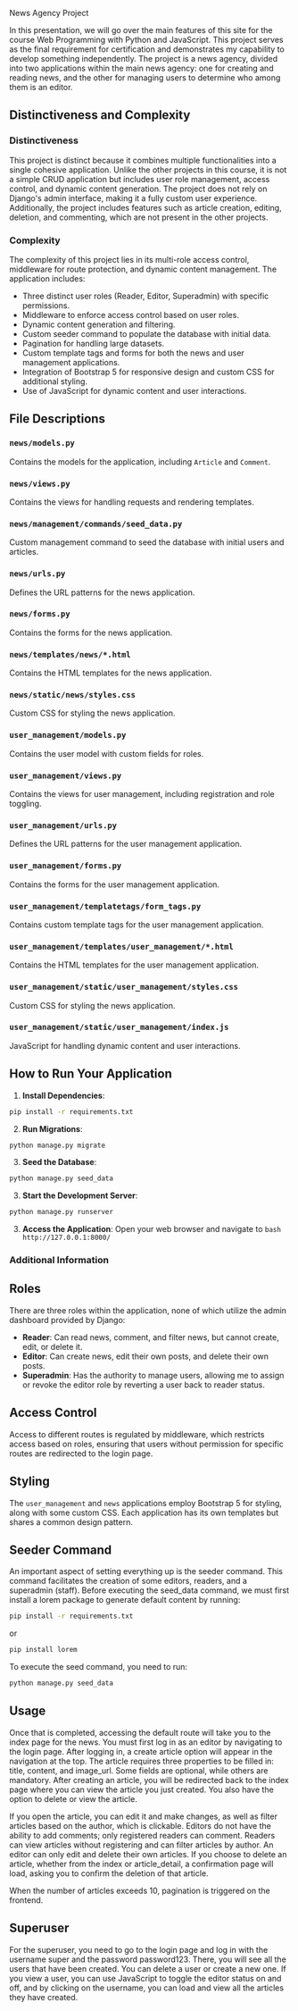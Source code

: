  News Agency Project

In this presentation, we will go over the main features of this site for the course Web Programming with Python and JavaScript. This project serves as the final requirement for certification and demonstrates my capability to develop something independently. The project is a news agency, divided into two applications within the main news agency: one for creating and reading news, and the other for managing users to determine who among them is an editor.

## Distinctiveness and Complexity

### Distinctiveness
This project is distinct because it combines multiple functionalities into a single cohesive application. Unlike the other projects in this course, it is not a simple CRUD application but includes user role management, access control, and dynamic content generation. The project does not rely on Django's admin interface, making it a fully custom user experience. Additionally, the project includes features such as article creation, editing, deletion, and commenting, which are not present in the other projects.

### Complexity
The complexity of this project lies in its multi-role access control, middleware for route protection, and dynamic content management. The application includes:
- Three distinct user roles (Reader, Editor, Superadmin) with specific permissions.
- Middleware to enforce access control based on user roles.
- Dynamic content generation and filtering.
- Custom seeder command to populate the database with initial data.
- Pagination for handling large datasets.
- Custom template tags and forms for both the news and user management applications.
- Integration of Bootstrap 5 for responsive design and custom CSS for additional styling.
- Use of JavaScript for dynamic content and user interactions.


## File Descriptions

### `news/models.py`
Contains the models for the application, including `Article` and `Comment`.

### `news/views.py`
Contains the views for handling requests and rendering templates.

### `news/management/commands/seed_data.py`
Custom management command to seed the database with initial users and articles.

### `news/urls.py`
Defines the URL patterns for the news application.

### `news/forms.py`
Contains the forms for the news application.

### `news/templates/news/*.html`
Contains the HTML templates for the news application.

### `news/static/news/styles.css`
Custom CSS for styling the news application.

### `user_management/models.py`
Contains the user model with custom fields for roles.

### `user_management/views.py`
Contains the views for user management, including registration and role toggling.

### `user_management/urls.py`
Defines the URL patterns for the user management application.

### `user_management/forms.py`
Contains the forms for the user management application.

### `user_management/templatetags/form_tags.py`
Contains custom template tags for the user management application.

### `user_management/templates/user_management/*.html`
Contains the HTML templates for the user management application.

### `user_management/static/user_management/styles.css`
Custom CSS for styling the news application.

### `user_management/static/user_management/index.js`
JavaScript for handling dynamic content and user interactions.


## How to Run Your Application

1. **Install Dependencies**:
```bash
pip install -r requirements.txt
```
2. **Run Migrations**:
```bash
python manage.py migrate
```
3. **Seed the Database**:
```bash
python manage.py seed_data
```
3. **Start the Development Server**:
```bash
python manage.py runserver
```
3. **Access the Application**:
   Open your web browser and navigate to ```bash http://127.0.0.1:8000/ ``` 

### Additional Information

## Roles

There are three roles within the application, none of which utilize the admin dashboard provided by Django:
- **Reader**: Can read news, comment, and filter news, but cannot create, edit, or delete it.
- **Editor**: Can create news, edit their own posts, and delete their own posts.
- **Superadmin**: Has the authority to manage users, allowing me to assign or revoke the editor role by reverting a user back to reader status.

## Access Control

Access to different routes is regulated by middleware, which restricts access based on roles, ensuring that users without permission for specific routes are redirected to the login page.

## Styling

The `user_management` and `news` applications employ Bootstrap 5 for styling, along with some custom CSS. Each application has its own templates but shares a common design pattern.

## Seeder Command

An important aspect of setting everything up is the seeder command. This command facilitates the creation of some editors, readers, and a superadmin (staff). Before executing the seed_data command, we must first install a lorem package to generate default content by running:

```bash
pip install -r requirements.txt
```
or 
```bash
pip install lorem
```

To execute the seed command, you need to run:

```bash
python manage.py seed_data 
```

## Usage

Once that is completed, accessing the default route will take you to the index page for the news. You must first log in as an editor by navigating to the login page. After logging in, a create article option will appear in the navigation at the top. The article requires three properties to be filled in: title, content, and image_url. Some fields are optional, while others are mandatory. After creating an article, you will be redirected back to the index page where you can view the article you just created. You also have the option to delete or view the article.

If you open the article, you can edit it and make changes, as well as filter articles based on the author, which is clickable. Editors do not have the ability to add comments; only registered readers can comment. Readers can view articles without registering and can filter articles by author. An editor can only edit and delete their own articles. If you choose to delete an article, whether from the index or article_detail, a confirmation page will load, asking you to confirm the deletion of that article.

When the number of articles exceeds 10, pagination is triggered on the frontend.

## Superuser

For the superuser, you need to go to the login page and log in with the username super and the password password123. There, you will see all the users that have been created. You can delete a user or create a new one. If you view a user, you can use JavaScript to toggle the editor status on and off, and by clicking on the username, you can load and view all the articles they have created.